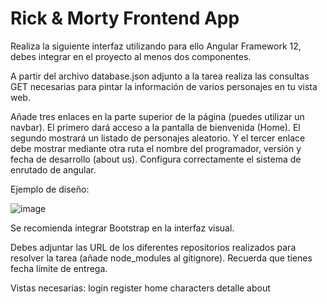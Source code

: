 # Rick & Morty Frontend App

Realiza la siguiente interfaz utilizando para ello Angular Framework 12, debes integrar en el proyecto al menos dos componentes.

A partir del archivo database.json adjunto a la tarea realiza las consultas GET necesarias para pintar la información de varios personajes en tu vista web. 

Añade tres enlaces en la parte superior de la página (puedes utilizar un navbar). El primero dará acceso a la pantalla de bienvenida (Home). El segundo mostrará un listado de personajes aleatorio. Y el tercer enlace debe mostrar mediante otra ruta el nombre del programador, versión y fecha de desarrollo (about us). Configura correctamente el sistema de enrutado de angular.

Ejemplo de diseño:

![image](https://github.com/xaco04/xvm-fe-gc-ta15-rick-and-morty-frontend-app-07-23/assets/93447803/a4a68cde-b091-47f0-b399-b0047bdbd6b0)


Se recomienda integrar Bootstrap en la interfaz visual.

Debes adjuntar las URL de los diferentes repositorios realizados para resolver la tarea (añade node_modules al gitignore). Recuerda que tienes fecha límite de entrega.

Vistas necesarias: 
login
register
home
characters
detalle
about 

